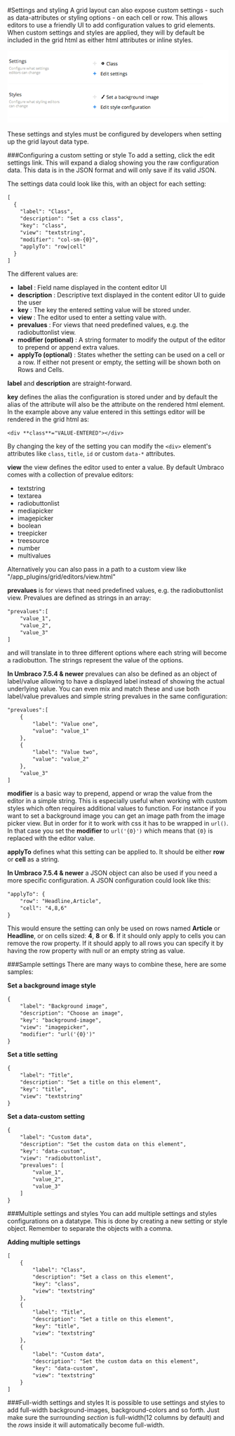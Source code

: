 #Settings and styling
A grid layout can also expose custom settings - such as data-attributes or styling options - on each cell or row. This allows editors to use a friendly UI to add configuration values to grid elements. When custom settings and styles are applied, they will by default be included in the grid html as either html attributes or inline styles.

![Grid layouts](images/settings.png)

These settings and styles must be configured by developers when setting up the grid layout data type.

###Configuring a custom setting or style
To add a setting, click the edit settings link. This will expand a dialog showing you the raw configuration data. This data is in the JSON format and will only save if its valid JSON.

The settings data could look like this, with an object for each setting:

    [
      {
        "label": "Class",
        "description": "Set a css class",
        "key": "class",
        "view": "textstring",
        "modifier": "col-sm-{0}",
        "applyTo": "row|cell"
      }
    ]

The different values are:

- **label** : Field name displayed in the content editor UI
- **description** : Descriptive text displayed in the content editor UI to guide the user
- **key** : The key the entered setting value will be stored under.
- **view** : The editor used to enter a setting value with.
- **prevalues** : For views that need predefined values, e.g. the radiobuttonlist view.
- **modifier (optional)** : A string formater to modify the output of the editor to prepend or append extra values.
- **applyTo (optional)** : States whether the setting can be used on a cell or a row. If either not present or empty, the setting will be shown both on Rows and Cells.

**label** and **description** are straight-forward.

**key** defines the alias the configuration is stored under and by default the alias of the attribute will also be the attribute on the rendered html element. In the example above any value entered in this settings editor will be rendered in the grid html as:

    <div **class**="VALUE-ENTERED"></div>

By changing the key of the setting you can modify the `<div>` element's attributes like `class`, `title`, `id` or custom `data-*` attributes.


**view** the view defines the editor used to enter a value. By default Umbraco comes with a collection of prevalue editors:

- textstring
- textarea
- radiobuttonlist
- mediapicker
- imagepicker
- boolean
- treepicker
- treesource
- number
- multivalues

Alternatively you can also pass in a path to a custom view like "/app_plugins/grid/editors/view.html"

**prevalues** is for views that need predefined values, e.g. the radiobuttonlist view. Prevalues are defined as strings in an array:
    
    "prevalues":[
        "value_1",
        "value_2",
        "value_3"
    ]

and will translate in to three different options where each string will become a radiobutton. The strings represent the value of the options.

**In Umbraco 7.5.4 & newer** prevalues can also be defined as an object of label/value allowing to have a displayed label instead of showing the actual underlying value. You can even mix and match these and use both label/value prevalues and simple string prevalues in the same configuration:

    "prevalues":[
        {
            "label": "Value one",
            "value": "value_1"
        },
        {
            "label": "Value two",
            "value": "value_2"
        },
        "value_3"
    ]

**modifier** is a basic way to prepend, append or wrap the value from the editor in a simple string. This is especially useful when working with custom styles which often requires additional values to function. For instance if you want to set a background image you can get an image path from the image picker view. But in order for it to work with css it has to be wrapped in `url()`. In that case you set the **modifier** to `url('{0}')` which means that `{0}` is replaced with the editor value.

**applyTo** defines what this setting can be applied to. It should be either **row** or **cell** as a string.

**In Umbraco 7.5.4 & newer** a JSON object can also be used if you need a more specific configuration. A JSON configuration could look like this:

    "applyTo": {
        "row": "Headline,Article",
        "cell": "4,8,6"
    }

This would ensure the setting can only be used on rows named **Article** or **Headline**, or on cells sized: **4**, **8** or **6**. If it should only apply to cells you can remove the row property. If it should apply to all rows you can specify it by having the row property with null or an empty string as value.

###Sample settings
There are many ways to combine these, here are some samples:

**Set a background image style**

    {
        "label": "Background image",
        "description": "Choose an image",
        "key": "background-image",
        "view": "imagepicker",
        "modifier": "url('{0}')"
    }


**Set a title setting**

    {
        "label": "Title",
        "description": "Set a title on this element",
        "key": "title",
        "view": "textstring"
    }


**Set a data-custom setting**

    {
        "label": "Custom data",
        "description": "Set the custom data on this element",
        "key": "data-custom",
        "view": "radiobuttonlist",
        "prevalues": [
            "value_1",
            "value_2",
            "value_3"
        ]
    }

###Multiple settings and styles
You can add multiple settings and styles configurations on a datatype. This is done by creating a new setting or style object. Remember to separate the objects with a comma.

**Adding multiple settings**

    [
        {
            "label": "Class",
            "description": "Set a class on this element",
            "key": "class",
            "view": "textstring"
        },
        {
            "label": "Title",
            "description": "Set a title on this element",
            "key": "title",
            "view": "textstring"
        },
        {
            "label": "Custom data",
            "description": "Set the custom data on this element",
            "key": "data-custom",
            "view": "textstring"
        }
    ]


###Full-width settings and styles
It is possible to use settings and styles to add full-width background-images, background-colors and so forth. Just make sure the surrounding *section* is full-width(12 columns by default) and the *rows* inside it will automatically become full-width.
